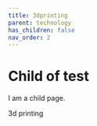 ```yaml
---
title: 3dprinting
parent: technology
has_children: false
nav_order: 2
---
```


# Child of test

I am a child page.

3d printing
